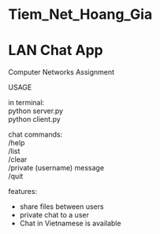 # Tiem_Net_Hoang_Gia

# LAN Chat App

Computer Networks Assignment

USAGE

in terminal:\
python server.py\
python client.py

chat commands:\
/help\
/list\
/clear\
/private (username) message\
/quit

features:

- share files between users
- private chat to a user
- Chat in Vietnamese is available

